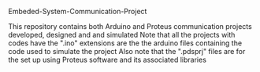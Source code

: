 Embeded-System-Communication-Project

This repository contains both Arduino and Proteus communication projects developed, designed and and simulated Note that all the projects with codes have the ".ino" extensions are the the arduino files containing the code used to simulate the project Also note that the ".pdsprj" files are for the set up using Proteus software and its associated libraries
